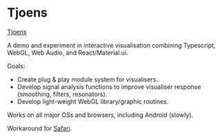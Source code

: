 Tjoens
======

[Tjoens](https://otgaard.github.io/Tjoens/)

A demo and experiment in interactive visualisation combining Typescript, WebGL, Web Audio, and React/Material.ui.

Goals:

- Create plug & play module system for visualisers.
- Develop signal analysis functions to improve visualiser response (smoothing, filters, resonators).
- Develop light-weight WebGL library/graphic routines.

Works on all major OSs and browsers, including Android (slowly).

Workaround for [Safari](https://support.shadowhealth.com/hc/en-us/articles/360009548313-Audio-issues-in-Safari).
